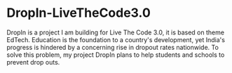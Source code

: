 # DropIn-LiveTheCode3.0
DropIn is a project I am building for Live The Code 3.0, it is based on theme EdTech.
Education is the foundation to a country's development, yet India's progress is hindered by a concerning rise in dropout rates nationwide. To solve this problem, my project DropIn plans to help students and schools to prevent drop outs.

